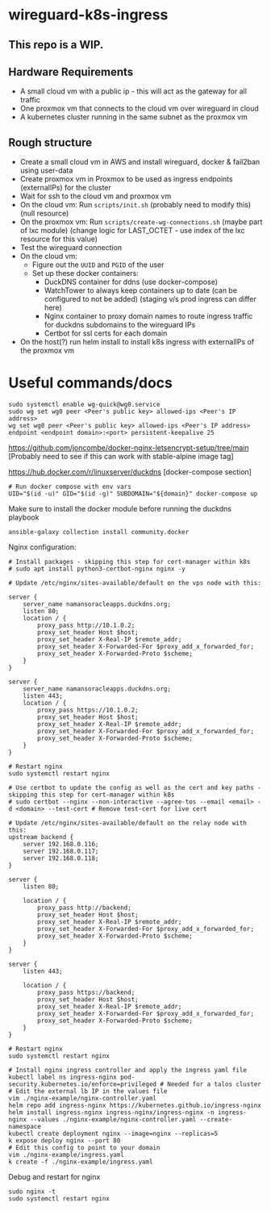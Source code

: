 # wireguard-k8s-ingress

## This repo is a WIP.

## Hardware Requirements

- A small cloud vm with a public ip - this will act as the gateway for all traffic
- One proxmox vm that connects to the cloud vm over wireguard in cloud
- A kubernetes cluster running in the same subnet as the proxmox vm

## Rough structure

- Create a small cloud vm in AWS and install wireguard, docker & fail2ban using user-data
- Create proxmox vm in Proxmox to be used as ingress endpoints (externalIPs) for the cluster
- Wait for ssh to the cloud vm and proxmox vm
- On the cloud vm: Run `scripts/init.sh` (probably need to modify this) (null resource)
- On the proxmox vm: Run `scripts/create-wg-connections.sh` (maybe part of lxc module) (change logic for LAST_OCTET - use index of the lxc resource for this value)
- Test the wireguard connection
- On the cloud vm:
    - Figure out the `UUID` and `PGID` of the user
    - Set up these docker containers:
        - DuckDNS container for ddns (use docker-compose)
        - WatchTower to always keep containers up to date (can be configured to not be added) (staging v/s prod ingress can differ here)
        - Nginx container to proxy domain names to route ingress traffic for duckdns subdomains to the wireguard IPs
        - Certbot for ssl certs for each domain
- On the host(?) run helm install to install k8s ingress with externalIPs of the proxmox vm


# Useful commands/docs
```
sudo systemctl enable wg-quick@wg0.service
sudo wg set wg0 peer <Peer's public key> allowed-ips <Peer's IP address>
wg set wg0 peer <Peer's public key> allowed-ips <Peer's IP address> endpoint <endpoint domain>:<port> persistent-keepalive 25
```

https://github.com/joncombe/docker-nginx-letsencrypt-setup/tree/main [Probably need to see if this can work with stable-alpine image tag]

https://hub.docker.com/r/linuxserver/duckdns [docker-compose section]



```
# Run docker compose with env vars
UID="$(id -u)" GID="$(id -g)" SUBDOMAIN="${domain}" docker-compose up

```

Make sure to install the docker module before running the duckdns playbook
```
ansible-galaxy collection install community.docker
```

Nginx configuration:

```
# Install packages - skipping this step for cert-manager within k8s
# sudo apt install python3-certbot-nginx nginx -y

# Update /etc/nginx/sites-available/default on the vps node with this:

server { 
    server_name namansoracleapps.duckdns.org;
    listen 80;
    location / {
        proxy_pass http://10.1.0.2;
        proxy_set_header Host $host;
        proxy_set_header X-Real-IP $remote_addr;
        proxy_set_header X-Forwarded-For $proxy_add_x_forwarded_for;
        proxy_set_header X-Forwarded-Proto $scheme;
    }
}

server { 
    server_name namansoracleapps.duckdns.org;
    listen 443;
    location / {
        proxy_pass https://10.1.0.2;
        proxy_set_header Host $host;
        proxy_set_header X-Real-IP $remote_addr;
        proxy_set_header X-Forwarded-For $proxy_add_x_forwarded_for;
        proxy_set_header X-Forwarded-Proto $scheme;
    }
}

# Restart nginx
sudo systemctl restart nginx

# Use certbot to update the config as well as the cert and key paths - skipping this step for cert-manager within k8s
# sudo certbot --nginx --non-interactive --agree-tos --email <email> -d <domain> --test-cert # Remove test-cert for live cert

# Update /etc/nginx/sites-available/default on the relay node with this:
upstream backend {
    server 192.168.0.116;
    server 192.168.0.117;
    server 192.168.0.118;
}

server {
    listen 80;

    location / {
        proxy_pass http://backend;
        proxy_set_header Host $host;
        proxy_set_header X-Real-IP $remote_addr;
        proxy_set_header X-Forwarded-For $proxy_add_x_forwarded_for;
        proxy_set_header X-Forwarded-Proto $scheme;
    }
}

server {
    listen 443;

    location / {
        proxy_pass https://backend;
        proxy_set_header Host $host;
        proxy_set_header X-Real-IP $remote_addr;
        proxy_set_header X-Forwarded-For $proxy_add_x_forwarded_for;
        proxy_set_header X-Forwarded-Proto $scheme;
    }
}

# Restart nginx
sudo systemctl restart nginx

# Install nginx ingress controller and apply the ingress yaml file
kubectl label ns ingress-nginx pod-security.kubernetes.io/enforce=privileged # Needed for a talos cluster
# Edit the external lb IP in the values file 
vim ./nginx-example/nginx-controller.yaml
helm repo add ingress-nginx https://kubernetes.github.io/ingress-nginx
helm install ingress-nginx ingress-nginx/ingress-nginx -n ingress-nginx --values ./nginx-example/nginx-controller.yaml --create-namespace
kubectl create deployment nginx --image=nginx --replicas=5
k expose deploy nginx --port 80
# Edit this config to point to your domain
vim ./nginx-example/ingress.yaml
k create -f ./nginx-example/ingress.yaml
```

Debug and restart for nginx

```
sudo nginx -t
sudo systemctl restart nginx
```